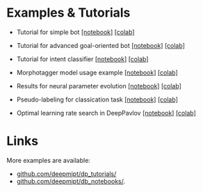 #  Examples & Tutorials

* Tutorial for simple bot [[notebook]](gobot_tutorial.ipynb) [[colab]](https://colab.research.google.com/github/deepmipt/DeepPavlov/blob/master/examples/gobot_tutorial.ipynb)

* Tutorial for advanced goal-oriented bot [[notebook]](gobot_extended_tutorial.ipynb) [[colab]](https://colab.research.google.com/github/deepmipt/DeepPavlov/blob/master/examples/gobot_extended_tutorial.ipynb)

* Tutorial for intent classifier [[notebook]](classification_tutorial.ipynb) [[colab]](https://colab.research.google.com/github/deepmipt/DeepPavlov/blob/master/examples/classification_tutorial.ipynb)

* Morphotagger model usage example [[notebook]](morphotagger_example.ipynb) [[colab]](https://colab.research.google.com/github/deepmipt/DeepPavlov/blob/master/examples/morphotagger_example.ipynb)

* Results for neural parameter evolution [[notebook]](evolution_results_analysis.ipynb) [[colab]](https://colab.research.google.com/github/deepmipt/DeepPavlov/blob/master/examples/evolution_results_analysis.ipynb)

* Pseudo-labeling for classication task [[notebook]](Pseudo-labeling%20for%20classification.ipynb) [[colab]](https://colab.research.google.com/github/deepmipt/DeepPavlov/blob/master/examples/Pseudo-labeling%20for%20classification.ipynb)

* Optimal learning rate search in DeepPavlov [[notebook]](super_convergence_tutorial.ipynb) [[colab]](https://colab.research.google.com/github/deepmipt/DeepPavlov/blob/master/examples/super_convergence_tutorial.ipynb)

# Links

More examples are available:
* [github.com/deepmipt/dp_tutorials/](https://github.com/deepmipt/dp_tutorials)
* [github.com/deepmipt/db_notebooks/](https://github.com/deepmipt/dp_notebooks).
